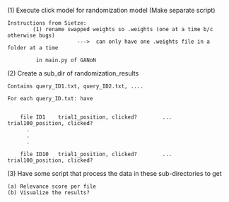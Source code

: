 (1)  Execute click model for randomization model (Make separate script)

    Instructions from Sietze:
            (1) rename swapped weights so .weights (one at a time b/c otherwise bugs)
                          --->  can only have one .weights file in a folder at a time

             in main.py of GANoN

(2) Create a sub_dir of randomization_results

    Contains query_ID1.txt, query_ID2.txt, ....

    For each query_ID.txt: have


        file ID1    trial1_position, clicked?        ...        trial100_position, clicked?
          .
          .
          .

        file ID10   trial1_position, clicked?        ...        trial100_position, clicked?


 (3) Have some script that process the data in these sub-directories to get

    (a) Relevance score per file
    (b) Visualize the results?